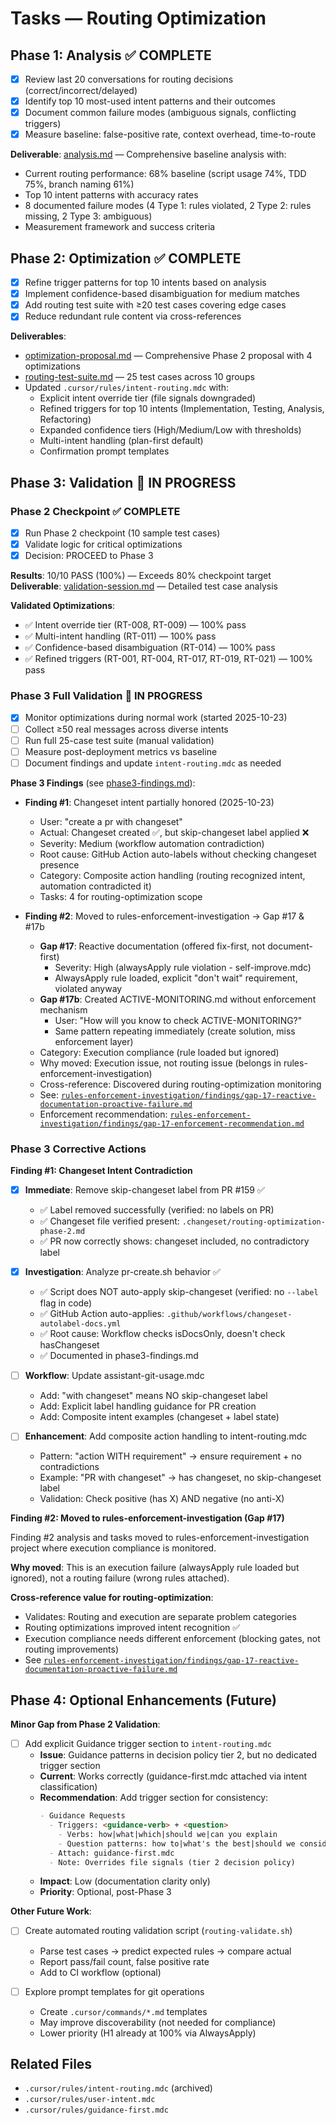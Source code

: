 # Tasks — Routing Optimization

## Phase 1: Analysis ✅ COMPLETE

- [x] Review last 20 conversations for routing decisions (correct/incorrect/delayed)
- [x] Identify top 10 most-used intent patterns and their outcomes
- [x] Document common failure modes (ambiguous signals, conflicting triggers)
- [x] Measure baseline: false-positive rate, context overhead, time-to-route

**Deliverable**: [analysis.md](./analysis.md) — Comprehensive baseline analysis with:

- Current routing performance: 68% baseline (script usage 74%, TDD 75%, branch naming 61%)
- Top 10 intent patterns with accuracy rates
- 8 documented failure modes (4 Type 1: rules violated, 2 Type 2: rules missing, 2 Type 3: ambiguous)
- Measurement framework and success criteria

## Phase 2: Optimization ✅ COMPLETE

- [x] Refine trigger patterns for top 10 intents based on analysis
- [x] Implement confidence-based disambiguation for medium matches
- [x] Add routing test suite with ≥20 test cases covering edge cases
- [x] Reduce redundant rule content via cross-references

**Deliverables**:

- [optimization-proposal.md](./optimization-proposal.md) — Comprehensive Phase 2 proposal with 4 optimizations
- [routing-test-suite.md](./routing-test-suite.md) — 25 test cases across 10 groups
- Updated `.cursor/rules/intent-routing.mdc` with:
  - Explicit intent override tier (file signals downgraded)
  - Refined triggers for top 10 intents (Implementation, Testing, Analysis, Refactoring)
  - Expanded confidence tiers (High/Medium/Low with thresholds)
  - Multi-intent handling (plan-first default)
  - Confirmation prompt templates

## Phase 3: Validation 🔄 IN PROGRESS

### Phase 2 Checkpoint ✅ COMPLETE

- [x] Run Phase 2 checkpoint (10 sample test cases)
- [x] Validate logic for critical optimizations
- [x] Decision: PROCEED to Phase 3

**Results**: 10/10 PASS (100%) — Exceeds 80% checkpoint target  
**Deliverable**: [validation-session.md](./validation-session.md) — Detailed test case analysis

**Validated Optimizations**:

- ✅ Intent override tier (RT-008, RT-009) — 100% pass
- ✅ Multi-intent handling (RT-011) — 100% pass
- ✅ Confidence-based disambiguation (RT-014) — 100% pass
- ✅ Refined triggers (RT-001, RT-004, RT-017, RT-019, RT-021) — 100% pass

### Phase 3 Full Validation 🔄 IN PROGRESS

- [x] Monitor optimizations during normal work (started 2025-10-23)
- [ ] Collect ≥50 real messages across diverse intents
- [ ] Run full 25-case test suite (manual validation)
- [ ] Measure post-deployment metrics vs baseline
- [ ] Document findings and update `intent-routing.mdc` as needed

**Phase 3 Findings** (see [phase3-findings.md](./phase3-findings.md)):

- **Finding #1**: Changeset intent partially honored (2025-10-23)

  - User: "create a pr with changeset"
  - Actual: Changeset created ✅, but skip-changeset label applied ❌
  - Severity: Medium (workflow automation contradiction)
  - Root cause: GitHub Action auto-labels without checking changeset presence
  - Category: Composite action handling (routing recognized intent, automation contradicted it)
  - Tasks: 4 for routing-optimization scope

- **Finding #2**: Moved to rules-enforcement-investigation → Gap #17 & #17b
  - **Gap #17**: Reactive documentation (offered fix-first, not document-first)
    - Severity: High (alwaysApply rule violation - self-improve.mdc)
    - AlwaysApply rule loaded, explicit "don't wait" requirement, violated anyway
  - **Gap #17b**: Created ACTIVE-MONITORING.md without enforcement mechanism
    - User: "How will you know to check ACTIVE-MONITORING?"
    - Same pattern repeating immediately (create solution, miss enforcement layer)
  - Category: Execution compliance (rule loaded but ignored)
  - Why moved: Execution issue, not routing issue (belongs in rules-enforcement-investigation)
  - Cross-reference: Discovered during routing-optimization monitoring
  - See: [`rules-enforcement-investigation/findings/gap-17-reactive-documentation-proactive-failure.md`](../rules-enforcement-investigation/findings/gap-17-reactive-documentation-proactive-failure.md)
  - Enforcement recommendation: [`rules-enforcement-investigation/findings/gap-17-enforcement-recommendation.md`](../rules-enforcement-investigation/findings/gap-17-enforcement-recommendation.md)

### Phase 3 Corrective Actions

**Finding #1: Changeset Intent Contradiction**

- [x] **Immediate**: Remove skip-changeset label from PR #159 ✅

  - ✅ Label removed successfully (verified: no labels on PR)
  - ✅ Changeset file verified present: `.changeset/routing-optimization-phase-2.md`
  - ✅ PR now correctly shows: changeset included, no contradictory label

- [x] **Investigation**: Analyze pr-create.sh behavior ✅

  - ✅ Script does NOT auto-apply skip-changeset (verified: no `--label` flag in code)
  - ✅ GitHub Action auto-applies: `.github/workflows/changeset-autolabel-docs.yml`
  - ✅ Root cause: Workflow checks isDocsOnly, doesn't check hasChangeset
  - ✅ Documented in phase3-findings.md

- [ ] **Workflow**: Update assistant-git-usage.mdc

  - Add: "with changeset" means NO skip-changeset label
  - Add: Explicit label handling guidance for PR creation
  - Add: Composite intent examples (changeset + label state)

- [ ] **Enhancement**: Add composite action handling to intent-routing.mdc
  - Pattern: "action WITH requirement" → ensure requirement + no contradictions
  - Example: "PR with changeset" → has changeset, no skip-changeset label
  - Validation: Check positive (has X) AND negative (no anti-X)

**Finding #2: Moved to rules-enforcement-investigation (Gap #17)**

Finding #2 analysis and tasks moved to rules-enforcement-investigation project where execution compliance is monitored.

**Why moved**: This is an execution failure (alwaysApply rule loaded but ignored), not a routing failure (wrong rules attached).

**Cross-reference value for routing-optimization**:

- Validates: Routing and execution are separate problem categories
- Routing optimizations improved intent recognition ✅
- Execution compliance needs different enforcement (blocking gates, not routing improvements)
- See [`rules-enforcement-investigation/findings/gap-17-reactive-documentation-proactive-failure.md`](../rules-enforcement-investigation/findings/gap-17-reactive-documentation-proactive-failure.md)

## Phase 4: Optional Enhancements (Future)

**Minor Gap from Phase 2 Validation**:

- [ ] Add explicit Guidance trigger section to `intent-routing.mdc`
  - **Issue**: Guidance patterns in decision policy tier 2, but no dedicated trigger section
  - **Current**: Works correctly (guidance-first.mdc attached via intent classification)
  - **Recommendation**: Add trigger section for consistency:
    ```markdown
    - Guidance Requests
      - Triggers: <guidance-verb> + <question>
        - Verbs: how|what|which|should we|can you explain
        - Question patterns: how to|what's the best|should we consider
      - Attach: guidance-first.mdc
      - Note: Overrides file signals (tier 2 decision policy)
    ```
  - **Impact**: Low (documentation clarity only)
  - **Priority**: Optional, post-Phase 3

**Other Future Work**:

- [ ] Create automated routing validation script (`routing-validate.sh`)

  - Parse test cases → predict expected rules → compare actual
  - Report pass/fail count, false positive rate
  - Add to CI workflow (optional)

- [ ] Explore prompt templates for git operations
  - Create `.cursor/commands/*.md` templates
  - May improve discoverability (not needed for compliance)
  - Lower priority (H1 already at 100% via AlwaysApply)

## Related Files

- `.cursor/rules/intent-routing.mdc` (archived)
- `.cursor/rules/user-intent.mdc`
- `.cursor/rules/guidance-first.mdc`
